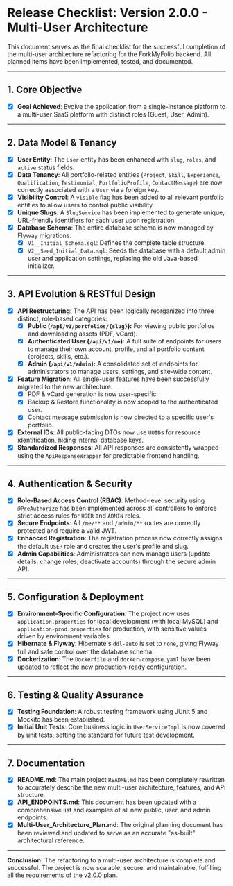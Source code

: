 # Release Checklist: Version 2.0.0 - Multi-User Architecture

This document serves as the final checklist for the successful completion of the multi-user architecture refactoring for the ForkMyFolio backend. All planned items have been implemented, tested, and documented.

---

## 1. Core Objective

-   [x] **Goal Achieved**: Evolve the application from a single-instance platform to a multi-user SaaS platform with distinct roles (Guest, User, Admin).

---

## 2. Data Model & Tenancy

-   [x] **User Entity**: The `User` entity has been enhanced with `slug`, `roles`, and `active` status fields.
-   [x] **Data Tenancy**: All portfolio-related entities (`Project`, `Skill`, `Experience`, `Qualification`, `Testimonial`, `PortfolioProfile`, `ContactMessage`) are now correctly associated with a `User` via a foreign key.
-   [x] **Visibility Control**: A `visible` flag has been added to all relevant portfolio entities to allow users to control public visibility.
-   [x] **Unique Slugs**: A `SlugService` has been implemented to generate unique, URL-friendly identifiers for each user upon registration.
-   [x] **Database Schema**: The entire database schema is now managed by Flyway migrations.
    -   [x] `V1__Initial_Schema.sql`: Defines the complete table structure.
    -   [x] `V2__Seed_Initial_Data.sql`: Seeds the database with a default admin user and application settings, replacing the old Java-based initializer.

---

## 3. API Evolution & RESTful Design

-   [x] **API Restructuring**: The API has been logically reorganized into three distinct, role-based categories:
    -   [x] **Public (`/api/v1/portfolios/{slug}`):** For viewing public portfolios and downloading assets (PDF, vCard).
    -   [x] **Authenticated User (`/api/v1/me`):** A full suite of endpoints for users to manage their own account, profile, and all portfolio content (projects, skills, etc.).
    -   [x] **Admin (`/api/v1/admin`):** A consolidated set of endpoints for administrators to manage users, settings, and site-wide content.
-   [x] **Feature Migration**: All single-user features have been successfully migrated to the new architecture.
    -   [x] PDF & vCard generation is now user-specific.
    -   [x] Backup & Restore functionality is now scoped to the authenticated user.
    -   [x] Contact message submission is now directed to a specific user's portfolio.
-   [x] **External IDs**: All public-facing DTOs now use `UUID`s for resource identification, hiding internal database keys.
-   [x] **Standardized Responses**: All API responses are consistently wrapped using the `ApiResponseWrapper` for predictable frontend handling.

---

## 4. Authentication & Security

-   [x] **Role-Based Access Control (RBAC)**: Method-level security using `@PreAuthorize` has been implemented across all controllers to enforce strict access rules for `USER` and `ADMIN` roles.
-   [x] **Secure Endpoints**: All `/me/**` and `/admin/**` routes are correctly protected and require a valid JWT.
-   [x] **Enhanced Registration**: The registration process now correctly assigns the default `USER` role and creates the user's profile and slug.
-   [x] **Admin Capabilities**: Administrators can now manage users (update details, change roles, deactivate accounts) through the secure admin API.

---

## 5. Configuration & Deployment

-   [x] **Environment-Specific Configuration**: The project now uses `application.properties` for local development (with local MySQL) and `application-prod.properties` for production, with sensitive values driven by environment variables.
-   [x] **Hibernate & Flyway**: Hibernate's `ddl-auto` is set to `none`, giving Flyway full and safe control over the database schema.
-   [x] **Dockerization**: The `Dockerfile` and `docker-compose.yaml` have been updated to reflect the new production-ready configuration.

---

## 6. Testing & Quality Assurance

-   [x] **Testing Foundation**: A robust testing framework using JUnit 5 and Mockito has been established.
-   [x] **Initial Unit Tests**: Core business logic in `UserServiceImpl` is now covered by unit tests, setting the standard for future test development.

---

## 7. Documentation

-   [x] **README.md**: The main project `README.md` has been completely rewritten to accurately describe the new multi-user architecture, features, and API structure.
-   [x] **API_ENDPOINTS.md**: This document has been updated with a comprehensive list and examples of all new public, user, and admin endpoints.
-   [x] **Multi-User_Architecture_Plan.md**: The original planning document has been reviewed and updated to serve as an accurate "as-built" architectural reference.

---

**Conclusion:** The refactoring to a multi-user architecture is complete and successful. The project is now scalable, secure, and maintainable, fulfilling all the requirements of the v2.0.0 plan.